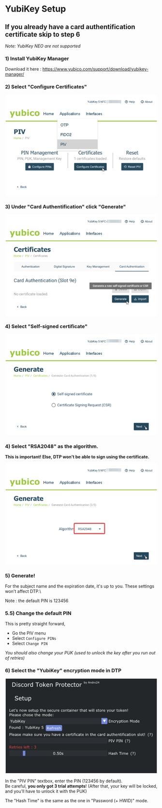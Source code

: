 # YubiKey Setup

## If you already have a card authentification certificate skip to step 6

*Note: YubiKey NEO are not supported*

### 1) Install YubiKey Manager

Download it here : https://www.yubico.com/support/download/yubikey-manager/

### 2) Select "Configure Certificates"

<p align="center">
  <img width="500" src="Assets/Yubi2.png">
</p>

### 3) Under "Card Authentification" click "Generate"

<p align="center">
  <img width="500" src="Assets/Yubi3.png">
</p>

### 4) Select "Self-signed certificate"

<p align="center">
  <img width="500" src="Assets/Yubi4.png">
</p>

### 4) Select "RSA2048" as the algorithm.

**This is important! Else, DTP won't be able to sign using the certificate.**

<p align="center">
  <img width="500" src="Assets/Yubi5.png">
</p>

### 5) Generate!

For the subject name and the expiration date, it's up to you. These settings won't affect DTP.\

Note : the default PIN is 123456

### 5.5) Change the default PIN

This is pretty straight forward,
* Go the PIV menu
* Select `Configure PINs`
* Select `Change PIN`

*You should also change your PUK (used to unlock the key after you run out of retries)*

### 6) Select the "YubiKey" encryption mode in DTP

<p align="center">
  <img width="500" src="Assets/Yubi6.png">
</p>

In the "PIV PIN" textbox, enter the PIN (123456 by default).\
Be careful, **you only got 3 trial attempts**! (After that, your key will be locked, and you'll have to unlock it with the PUK)

The "Hash Time" is the same as the one in "Password (+ HWID)" mode.